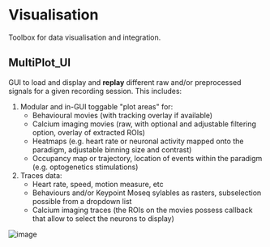 # Visualisation
Toolbox for data visualisation and integration.

## MultiPlot_UI
GUI to load and display and **replay** different raw and/or preprocessed signals for a given recording session.
This includes:
1) Modular and in-GUI toggable "plot areas" for:
   - Behavioural movies (with tracking overlay if available)
   - Calcium imaging movies (raw, with optional and adjustable filtering option, overlay of extracted ROIs)  
   - Heatmaps (e.g. heart rate or neuronal activity mapped onto the paradigm, adjustable binning size and contrast)  
   - Occupancy map or trajectory, location of events within the paradigm (e.g. optogenetics stimulations)  
2) Traces data:  
   - Heart rate, speed, motion measure, etc  
   - Behaviours and/or Keypoint Moseq sylables as rasters, subselection possible from a dropdown list
   - Calcium imaging traces (the ROIs on the movies possess callback that allow to select the neurons to display)
  
![image](https://github.com/user-attachments/assets/71b7c66f-d074-4949-a50a-76651562f199)

